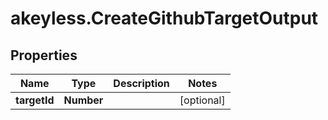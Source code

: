 # akeyless.CreateGithubTargetOutput

## Properties

Name | Type | Description | Notes
------------ | ------------- | ------------- | -------------
**targetId** | **Number** |  | [optional] 


